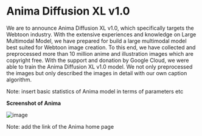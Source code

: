 # Anima Diffusion XL v1.0

We are to announce Anima Diffusion XL v1.0, which specifically targets the Webtoon industry. With the extensive experiences and knowledge on Large Multimodal Model, we have prepared for build a large multimodal model best suited for Webtoon image creation. To this end, we have collected and preprocessed more than 10 million anime and illustration images which are copyright free. With the support and donation by Google Cloud, we were able to train the Anima Diffusion XL v1.0 model. We not only preprocessed the images but only described the images in detail with our own caption algorithm. 

Note: insert basic statistics of Anima model in terms of parameters etc

**Screenshot of Anima**

![image](https://github.com/OnomaAI/Anima_Diffusion_XL/assets/13410808/7f31d692-bcff-4797-abf8-a995b09a9e23)

Note: add the link of the Anima home page
